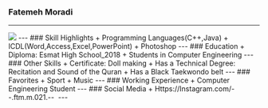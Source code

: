 ### Fatemeh Moradi
---
<img src="pic.jpeg">
---
### Skill Highlights
+ Programming Languages(C++,Java)
+ ICDL(Word,Access,Excel,PowerPoint)
+ Photoshop
---
### Education
+ Diploma: Esmat High School_2018
+ Students in Computer Engineering
---
### Other Skills
+ Certificate: Doll making
+ Has a Technical Degree: Recitation and Sound of the Quran
+ Has a Black Taekwondo belt
---
### Favorites
+ Sport
+ Music
---
### Working Experience
+ Computer Engineering Student
---
### Social Media
+ Https://Instagram.com/--.ftm.m.021.--  ‌ 
---
